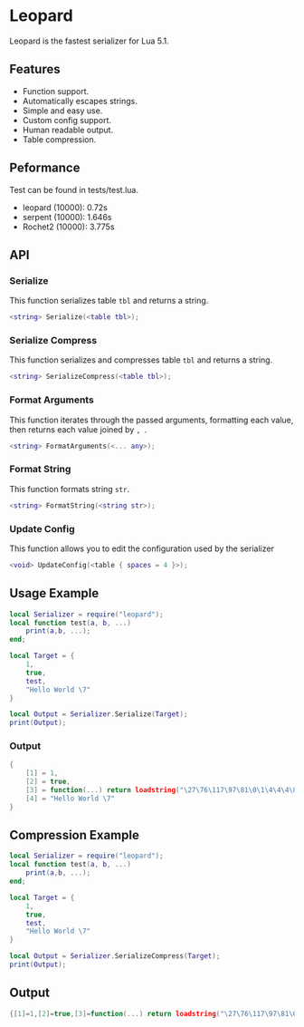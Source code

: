 # Leopard
Leopard is the fastest serializer for Lua 5.1.

## Features
- Function support.
- Automatically escapes strings.
- Simple and easy use.
- Custom config support.
- Human readable output.
- Table compression.

## Peformance
Test can be found in tests/test.lua.

- leopard (10000): 0.72s
- serpent (10000): 1.646s
- Rochet2 (10000): 3.775s

## API

### Serialize
This function serializes table `tbl` and returns a string.
```lua
<string> Serialize(<table tbl>);
```

### Serialize Compress
This function serializes and compresses table `tbl` and returns a string.
```lua
<string> SerializeCompress(<table tbl>);
```

### Format Arguments
This function iterates through the passed arguments, formatting each value, then returns each value joined by `, `.
```lua
<string> FormatArguments(<... any>);
```

### Format String
This function formats string `str`.
```lua
<string> FormatString(<string str>);
```

### Update Config
This function allows you to edit the configuration used by the serializer
```lua
<void> UpdateConfig(<table { spaces = 4 }>);
```

## Usage Example
```lua
local Serializer = require("leopard");
local function test(a, b, ...)
    print(a,b, ...);
end;

local Target = {
    1,
    true,
    test,
    "Hello World \7"
}

local Output = Serializer.Serialize(Target);
print(Output);
```

### Output
```lua
{
    [1] = 1,
    [2] = true,
    [3] = function(...) return loadstring("\27\76\117\97\81\0\1\4\4\4\8\0\10\0\0\0\64\116\101\115\116\46\108\117\97\0\2\0\0\0\4\0\0\0\0\2\3\7\6\0\0\0\197\0\0\0\0\1\0\0\64\1\128\0\165\1\0\0\220\64\0\0\30\0\128\0\1\0\0\0\4\6\0\0\0\112\114\105\110\116\0\0\0\0\0\6\0\0\0\3\0\0\0\3\0\0\0\3\0\0\0\3\0\0\0\3\0\0\0\4\0\0\0\3\0\0\0\2\0\0\0\97\0\0\0\0\0\5\0\0\0\2\0\0\0\98\0\0\0\0\0\5\0\0\0\4\0\0\0\97\114\103\0\0\0\0\0\5\0\0\0\0\0\0\0")(...); end,
    [4] = "Hello World \7"
}
```

## Compression Example
```lua
local Serializer = require("leopard");
local function test(a, b, ...)
    print(a,b, ...);
end;

local Target = {
    1,
    true,
    test,
    "Hello World \7"
}

local Output = Serializer.SerializeCompress(Target);
print(Output);
```

## Output
```lua
{[1]=1,[2]=true,[3]=function(...) return loadstring("\27\76\117\97\81\0\1\4\4\4\8\0\10\0\0\0\64\116\101\115\116\46\108\117\97\0\2\0\0\0\4\0\0\0\0\2\3\7\6\0\0\0\197\0\0\0\0\1\0\0\64\1\128\0\165\1\0\0\220\64\0\0\30\0\128\0\1\0\0\0\4\6\0\0\0\112\114\105\110\116\0\0\0\0\0\6\0\0\0\3\0\0\0\3\0\0\0\3\0\0\0\3\0\0\0\3\0\0\0\4\0\0\0\3\0\0\0\2\0\0\0\97\0\0\0\0\0\5\0\0\0\2\0\0\0\98\0\0\0\0\0\5\0\0\0\4\0\0\0\97\114\103\0\0\0\0\0\5\0\0\0\0\0\0\0")(...); end,[4]="Hello World \7"}
```
